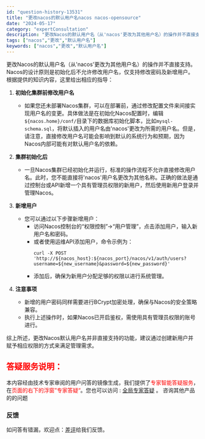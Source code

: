 ```yaml
---
id: "question-history-13531"
title: "更改nacos的默认用户名nacos nacos-opensource"
date: "2024-05-17"
category: "expertConsultation"
description: "更改Nacos的默认用户名（从'nacos'更改为其他用户名）的操作并不直接支持。Nacos的设计原则是初始化后不允许修改用户名，仅支持修改密码及新增用户。根据提供的知识内容，这里给出相应的指导：1. **初始化集群前修改用户名**   - 如果您还未部署Nacos集群，可以在部署前，通过修改配置文"
tags: ["nacos","更改","默认用户名"]
keywords: ["nacos","更改","默认用户名"]
---
```


更改Nacos的默认用户名（从'nacos'更改为其他用户名）的操作并不直接支持。Nacos的设计原则是初始化后不允许修改用户名，仅支持修改密码及新增用户。根据提供的知识内容，这里给出相应的指导：

1. **初始化集群前修改用户名**
   - 如果您还未部署Nacos集群，可以在部署前，通过修改配置文件来间接实现用户名的变更。具体做法是在初始化Nacos配置时，编辑`${nacos.home}/conf/`目录下的数据库初始化脚本，比如`mysql-schema.sql`，将默认插入的用户名由'nacos'更改为所需的用户名。但是，请注意，直接修改用户名可能会影响到默认的系统行为和预期，因为Nacos内部可能有对默认用户名的依赖。

2. **集群初始化后**
   - 一旦Nacos集群已经初始化并运行，标准的操作流程不允许直接修改用户名。此时，您不能直接将'nacos'用户名更改为其他名称。正确的做法是通过控制台或API新增一个具有管理员权限的新用户，然后使用新用户登录并管理Nacos。

3. **新增用户**
   - 您可以通过以下步骤新增用户：
     - 访问Nacos控制台的“权限控制”->“用户管理”，点击添加用户，输入新用户名和密码。
     - 或者使用运维API添加用户，命令示例为：
       ```shell
       curl -X POST 'http://${nacos_host}:${nacos_port}/nacos/v1/auth/users?username=${new_username}&password=${new_password}'
       ```
     - 添加后，确保为新用户分配足够的权限以进行系统管理。

4. **注意事项**
   - 新增的用户密码同样需要进行BCrypt加密处理，确保与Nacos的安全策略兼容。
   - 执行上述操作时，如果Nacos已开启鉴权，需使用具有管理员权限的账号进行。

综上所述，更改Nacos默认用户名并非直接支持的功能，建议通过创建新用户并赋予相应权限的方式来满足管理需求。
## <font color="#FF0000">答疑服务说明：</font> 

本内容经由技术专家审阅的用户问答的镜像生成，我们提供了<font color="#FF0000">专家智能答疑服务</font>，在<font color="#FF0000">页面的右下的浮窗”专家答疑“</font>。您也可以访问 : [全局专家答疑](https://opensource.alibaba.com/chatBot) 。 咨询其他产品的的问题

### 反馈
如问答有错漏，欢迎点：[差评](https://ai.nacos.io/user/feedbackByEnhancerGradePOJOID?enhancerGradePOJOId=13916)给我们反馈。
